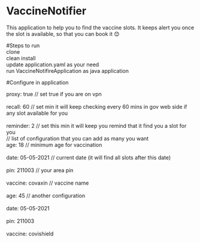# VaccineNotifier

This application to help you to find the vaccine slots.
It keeps alert you once the slot is available, so that you can book it 😊 

#Steps to run
<br>
  clone
 <br>
  clean install
 <br>
  update application.yaml as your need
 <br>
  run VaccineNotifireApplication as java application



#Configure in application

proxy: true                             // set true if you are on vpn
<br>
<br>
recall: 60                               // set min it will keep checking every 60 mins in gov web side if any slot available for you
<br><br>
reminder: 2                           // set this min it will keep you remind that it find you a slot for you
<br>                                        // list of configuration that you can add as many you want
<br>
age: 18                                // minimum age for vaccination 
<br><br>
date: 05-05-2021              // current date (it will find all slots after this date)
<br><br>
pin: 211003                        // your area pin
 <br><br>
vaccine: covaxin                // vaccine name 
 <br><br>
age: 45                               // another configuration 
  <br><br>
date: 05-05-2021
  <br><br>
pin: 211003
  <br><br>
 vaccine: covishield 
